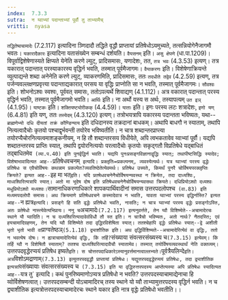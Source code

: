 ```yaml
---
index:  7.3.3
sutra:  न य्वाभ्यां पदान्ताभ्यां पूर्वौ तु ताभ्यामैच्
vritti:  nyasa
---
```


`तद्धितेष्वचामादेः` (7.2.117) इत्यादिना ञ्णिदादौ तद्धिते वृद्धौ प्राप्तायां प्रतिषेधोऽयमुच्यते, तत्सन्नियोगेनैजागमौ भवतः। `यकारादैकारः` इत्यादिना यतासंख्येन सम्बन्धं दर्शयति। `वैयसनम्` इति। `असु क्षेपणे` (धा.पा.1209)। विपूर्वाद्विशेषेणास्यते क्षिप्यते येनेति करणे ल्युट्, प्रादिसमासः, यणादेशः, तत, `तत्र भवः` (4.3.53) इत्यण्। तत्र यकारात् पदान्तात् परस्याकारस्य वृद्धिर्न भवति, तस्मात् पूर्वमैजागमः। `वैयाकरणः` इति। विशेषेणाक्रियन्ते व्युत्पाद्यन्ते शब्दा अनेनेति करणे ल्युट्, व्याकरणमिति, प्रादिसमासः, ततः `तदधीते तद्वेव` (4.2.59) इत्यण्, तत्र पर्जन्यवल्लक्षणप्रवृत्त्या पदान्ताद्यकारात् परसय या वृद्धिः प्राप्नोति सा न भवति, तस्मात् पूर्वमैजागमः। `सौवश्वः` इति। शोभनोऽश्वः स्वश्वः, पूर्ववत् समासः, ततोऽपत्यर्थे शिवाद्यण् (4.1.112)। अत्र वकारात् पदान्तात् परस्य वृद्धिर्न भवति, तस्मात् पूर्वमैजागमो भवति। `आर्थिः` इति। ना अर्थो यस्य स अर्थः, तस्यापत्यम् `उत इञ्` (4.1.95)। `याष्टकः` इति। `शक्तियष्ट्योरीकक्` (4.4.59)। `याताः` इति। इणः परस्य लटः शत्रादेशः, `इणो यण्` (6.4.81) इति यण्, ततः `तस्येदम्` (4.3.120) इत्यण्। तत्रोभयत्रापि यकारस्य पदान्तता भविष्यतः, यथा--`ब्राह्मणेभ्यो दधि दीयतां तक्रं कौण्डिन्याय` इति दधिदानस्य तक्रदानां बाधकम्। अथापि बाधगौ न स्याताम्, तथापि नित्यत्वादैचोः कृतयो पश्चाद्वृर्भवन्ती तयोरेव भविष्यतीति। न चात्र शब्दान्तरप्राप्त्या तयोरप्यैचोरनित्यत्वमाशङ्कनीयम्, न हि तौ शब्दान्तरसय विधीयेते, अपि त्वभकतावेव य्वाभ्यां पूर्वौ।
यद्यपि शब्दातन्तरस्य प्राप्तिः स्यात्, तथापि द्वयोरनित्ययोः परत्वादैचोः कृतयोः सकृद्गतौ विप्रतिषेधे यद्बाधितं तद्बाधितमेव` (व्या.प.40) इति पुनर्वृद्धिर्न भवति। यद्यपि पुनःप्रसङ्गविज्ञानाद्वृद्धिः स्यात्; तथापीष्टसिद्धिः स्यादेव; विशेषाभावादित्यत आह--`प्रतिषेधवचनम्` इत्यादि। प्रक्लृतिः=प्रकल्पनम्, व्यवस्येत्यर्थः। यत्र य्वाभ्यां परस्य वृद्धेः प्रतिषेधः स एवैचोर्विषयः कथन्नाम प्रकल्पेत?व्यवतिष्ठेतेत्येवमर्थः। प्रतिषेध उच्यते, किमर्थं पुनरै चोर्विषयपरक्लृप्तिः क्रियते? इत्यत आह--`इह मा भत्` इति। यदि प्रतषेधवचनेनैचोर्विषयन्यवस्था न क्रियेत, तदा दाध्यश्विः, माध्वश्विरित्यत्रापि स्यात्। अतो मा भूदेष दोष इति प्रतिषेधवचनेनैचोर्विषयन्यवसथा क्रियते। दधिप्रियोऽश्वो दध्यश्वः मधुप्रियोऽश्वो मध्यश्वः। `सामानाधिकरणाधिकारे शापकपार्थिवादीनां समास उत्तरपदलोपश्च` (वा.83) इति मध्यमपदलोपौ समासः। अथ क्रियमाणे प्रतिषेधवचने कस्मादेवात्र न भवति, यावता य्वाभ्यां परस्य वृद्धिर्नास्ति? इत्यत आह--`न ह्यत्र` इत्यादि। प्रसङ्गे हि सति वृद्धेः प्रतिषेधो भवति, नासति; न चात्र य्वाभ्यां परस्य वृद्धेः प्रसङ्गोऽस्ति, अतः प्रतेषेधो नास्त्येवेत्यभिप्रायः। ननु च `अचामादेः` (7.2.117) इत्यनुवर्त्तते, तेन य्वौ विशिष्येते--अचामादेरचः स्थाने यौ य्वादिति। न च दध्यश्विरित्यादावेवंविधौ तौ स्त इति। न चात्रैचो भविष्यतः, अतो नार्थः? नैतदस्ति; एवं हयचामादिग्रहणम्, तेन यदि य्वौ विशिष्येते तदा वृद्धिरविशेषिता स्यात्। ततश्चेहापि वृद्धेः प्रतिषेधः स्यात्--द्वे अशीती भृतो भृतो भावी वा `प्राग्वतेष्ठञ्` (5.1.18) द्व्याशौतिक इति। अथ वृद्धिर्विशिष्यते--अचामादेरित्येवं वा वृद्धिः, ततो न भवत्येष दोषः। न ह्यत्राचामादेरित्येवं वृद्धिः, किं तर्हि? `संख्याया संवत्सरसंख्यस्य च` (7.3.15) इत्येवम्। किं तर्हि य्वौ न विशेषितौ स्याताम्? ततश्च दाध्यश्विरित्यादावैचौ स्यातामेव। तस्मात् तयोर्विषयव्यवस्थार्थं नेति वक्तव्यम्।
`उत्तरपदवृद्धेरप्ययं प्रतिषेध इष्यते` इति। स चोत्तरपदाधिकारेऽस्यानुवर्त्तमानत्वाल्लभ्यते। `पूर्वत्रैयलिन्दे` इति। अत्र `विशोऽमद्राणाम्` (7.3.13) इत्युत्तरपदवृद्धौ प्राप्तायां प्रतिषेधः। यद्युत्तरपदवृद्धेरप्ययं प्रतिषेधः, तदा द्व्याशीतिक इत्यत्रापि `संख्यायाः संवत्सरसंख्यस्य च` (7.3.15) इति या वृद्धिरुत्तरपदस्य आप्तेत्यस्या अपि प्रतिषेधः स्यादित्यत आह--`यत्र तु` इत्यादि। कथं पुनरिष्यमाणोऽप्यत्र प्रतिषेधो न भवति? उत्तरपदस्याचामाद्येनाचा हि य्वोर्विशेषणत्वात्। उत्तरपदसम्बन्दी योऽचामादिरच् तस्य स्थाने यो य्वौ ताभ्यामुत्तरपदस्य वृद्धिर्न भवति। न च द्व्याशीतिक इत्यत्रोत्तरपदस्याचामादेरचः स्थाने यकार इति नात्र वृद्धेः प्रतिषेधो भवतीति।।

